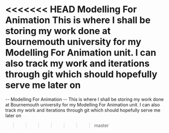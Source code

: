 <<<<<<< HEAD
Modelling For Animation
This is where I shall be storing my work done at Bournemouth university for my Modelling For Animation unit.
I can also track my work and iterations through git which should hopefully serve me later on
=======
-- Modelling For Animation --
This is where I shall be storing my work done at Bournemouth university for my Modelling For Animation unit.
I can also track my work and iterations through git which should hopefully serve me later on
>>>>>>> master
